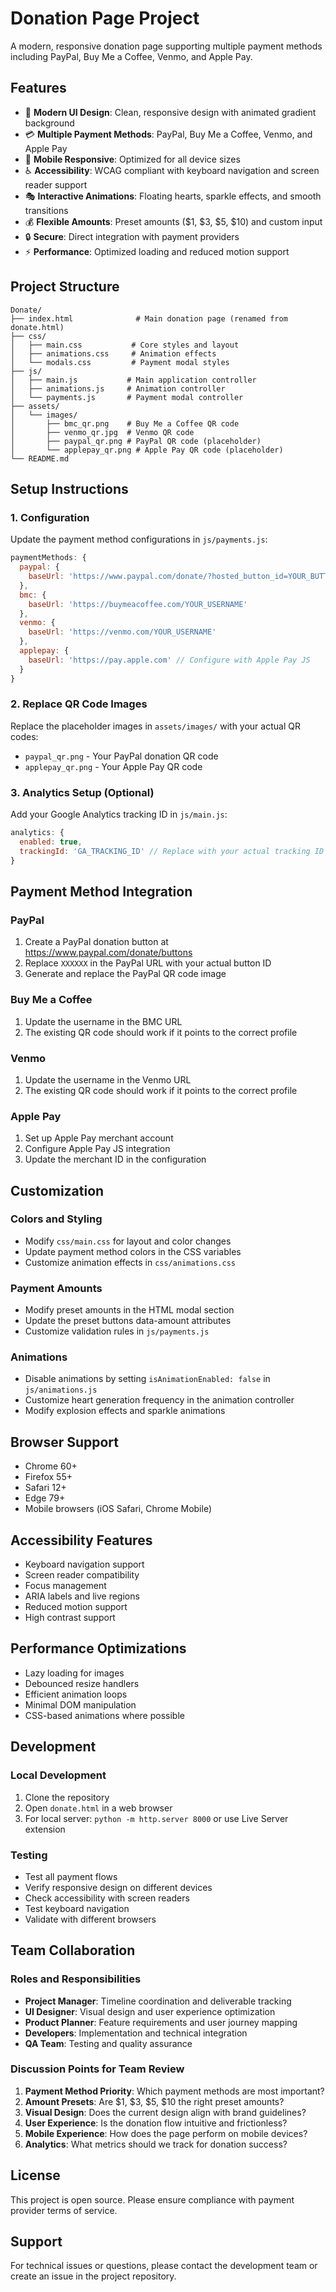 # Donation Page Project

A modern, responsive donation page supporting multiple payment methods including PayPal, Buy Me a Coffee, Venmo, and Apple Pay.

## Features

- 🎨 **Modern UI Design**: Clean, responsive design with animated gradient background
- 💳 **Multiple Payment Methods**: PayPal, Buy Me a Coffee, Venmo, and Apple Pay
- 📱 **Mobile Responsive**: Optimized for all device sizes
- ♿ **Accessibility**: WCAG compliant with keyboard navigation and screen reader support
- 🎭 **Interactive Animations**: Floating hearts, sparkle effects, and smooth transitions
- 💰 **Flexible Amounts**: Preset amounts ($1, $3, $5, $10) and custom input
- 🔒 **Secure**: Direct integration with payment providers
- ⚡ **Performance**: Optimized loading and reduced motion support

## Project Structure

```
Donate/
├── index.html              # Main donation page (renamed from donate.html)
├── css/
│   ├── main.css           # Core styles and layout
│   ├── animations.css     # Animation effects
│   └── modals.css         # Payment modal styles
├── js/
│   ├── main.js           # Main application controller
│   ├── animations.js     # Animation controller
│   └── payments.js       # Payment modal controller
├── assets/
│   └── images/
│       ├── bmc_qr.png    # Buy Me a Coffee QR code
│       ├── venmo_qr.jpg  # Venmo QR code
│       ├── paypal_qr.png # PayPal QR code (placeholder)
│       └── applepay_qr.png # Apple Pay QR code (placeholder)
└── README.md
```

## Setup Instructions

### 1. Configuration

Update the payment method configurations in `js/payments.js`:

```javascript
paymentMethods: {
  paypal: {
    baseUrl: 'https://www.paypal.com/donate/?hosted_button_id=YOUR_BUTTON_ID'
  },
  bmc: {
    baseUrl: 'https://buymeacoffee.com/YOUR_USERNAME'
  },
  venmo: {
    baseUrl: 'https://venmo.com/YOUR_USERNAME'
  },
  applepay: {
    baseUrl: 'https://pay.apple.com' // Configure with Apple Pay JS
  }
}
```

### 2. Replace QR Code Images

Replace the placeholder images in `assets/images/` with your actual QR codes:
- `paypal_qr.png` - Your PayPal donation QR code
- `applepay_qr.png` - Your Apple Pay QR code

### 3. Analytics Setup (Optional)

Add your Google Analytics tracking ID in `js/main.js`:

```javascript
analytics: {
  enabled: true,
  trackingId: 'GA_TRACKING_ID' // Replace with your actual tracking ID
}
```

## Payment Method Integration

### PayPal
1. Create a PayPal donation button at https://www.paypal.com/donate/buttons
2. Replace `XXXXXX` in the PayPal URL with your actual button ID
3. Generate and replace the PayPal QR code image

### Buy Me a Coffee
1. Update the username in the BMC URL
2. The existing QR code should work if it points to the correct profile

### Venmo
1. Update the username in the Venmo URL
2. The existing QR code should work if it points to the correct profile

### Apple Pay
1. Set up Apple Pay merchant account
2. Configure Apple Pay JS integration
3. Update the merchant ID in the configuration

## Customization

### Colors and Styling
- Modify `css/main.css` for layout and color changes
- Update payment method colors in the CSS variables
- Customize animation effects in `css/animations.css`

### Payment Amounts
- Modify preset amounts in the HTML modal section
- Update the preset buttons data-amount attributes
- Customize validation rules in `js/payments.js`

### Animations
- Disable animations by setting `isAnimationEnabled: false` in `js/animations.js`
- Customize heart generation frequency in the animation controller
- Modify explosion effects and sparkle animations

## Browser Support

- Chrome 60+
- Firefox 55+
- Safari 12+
- Edge 79+
- Mobile browsers (iOS Safari, Chrome Mobile)

## Accessibility Features

- Keyboard navigation support
- Screen reader compatibility
- Focus management
- ARIA labels and live regions
- Reduced motion support
- High contrast support

## Performance Optimizations

- Lazy loading for images
- Debounced resize handlers
- Efficient animation loops
- Minimal DOM manipulation
- CSS-based animations where possible

## Development

### Local Development
1. Clone the repository
2. Open `donate.html` in a web browser
3. For local server: `python -m http.server 8000` or use Live Server extension

### Testing
- Test all payment flows
- Verify responsive design on different devices
- Check accessibility with screen readers
- Test keyboard navigation
- Validate with different browsers

## Team Collaboration

### Roles and Responsibilities
- **Project Manager**: Timeline coordination and deliverable tracking
- **UI Designer**: Visual design and user experience optimization
- **Product Planner**: Feature requirements and user journey mapping
- **Developers**: Implementation and technical integration
- **QA Team**: Testing and quality assurance

### Discussion Points for Team Review
1. **Payment Method Priority**: Which payment methods are most important?
2. **Amount Presets**: Are $1, $3, $5, $10 the right preset amounts?
3. **Visual Design**: Does the current design align with brand guidelines?
4. **User Experience**: Is the donation flow intuitive and frictionless?
5. **Mobile Experience**: How does the page perform on mobile devices?
6. **Analytics**: What metrics should we track for donation success?

## License

This project is open source. Please ensure compliance with payment provider terms of service.

## Support

For technical issues or questions, please contact the development team or create an issue in the project repository.
